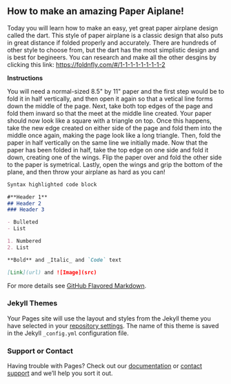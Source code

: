 ## How to make an amazing Paper Aiplane!

Today you will learn how to make an easy, yet great paper airplane design called the dart. This style of paper airplane is a classic design that also puts in great distance if folded properly and accurately. There are hundreds of other style to choose from, but the dart has the most simplistic design and is best for begineers. You can research and make all the other desgins by clicking this link:
https://foldnfly.com/#/1-1-1-1-1-1-1-1-2

**Instructions**

You will need a normal-sized 8.5" by 11" paper and the first step would be to fold it in half vertically, and then open it again so that a vetical line forms down the middle of the page. Next, take both top edges of the page and fold them inward so that the meet at the middle line created. Your paper should now look like a square with a triangle on top. Once this happens, take the new edge created on either side of the page and fold them into the middle once again, making the page look like a long triangle. Then, fold the paper in half vertically on the same line we initially made. Now that the paper has been folded in half, take the top edge on one side and fold it down, creating one of the wings. Flip the paper over and fold the other side to the paper is symetrical. Lastly, open the wings and grip the bottom of the plane, and then throw your airplane as hard as you can!


```markdown
Syntax highlighted code block

#**Header 1**
## Header 2
### Header 3

- Bulleted
- List

1. Numbered
2. List

**Bold** and _Italic_ and `Code` text

[Link](url) and ![Image](src)
```

For more details see [GitHub Flavored Markdown](https://guides.github.com/features/mastering-markdown/).

### Jekyll Themes

Your Pages site will use the layout and styles from the Jekyll theme you have selected in your [repository settings](https://github.com/veer-adhvaryu/paperairplanes/settings). The name of this theme is saved in the Jekyll `_config.yml` configuration file.

### Support or Contact

Having trouble with Pages? Check out our [documentation](https://docs.github.com/categories/github-pages-basics/) or [contact support](https://github.com/contact) and we’ll help you sort it out.
